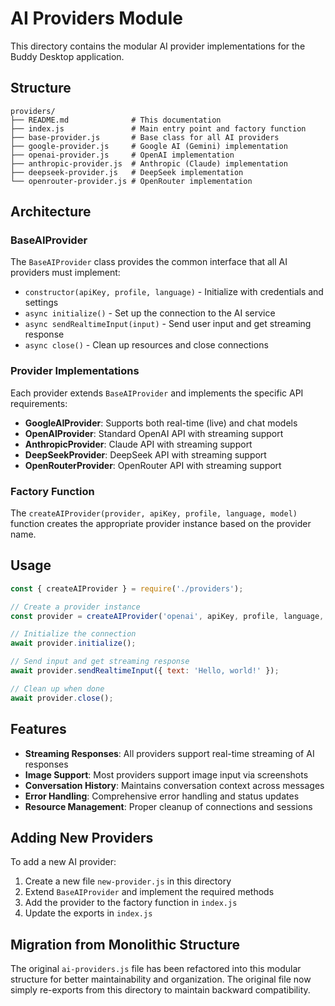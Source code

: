# AI Providers Module

This directory contains the modular AI provider implementations for the Buddy Desktop application.

## Structure

```
providers/
├── README.md              # This documentation
├── index.js               # Main entry point and factory function
├── base-provider.js       # Base class for all AI providers
├── google-provider.js     # Google AI (Gemini) implementation
├── openai-provider.js     # OpenAI implementation
├── anthropic-provider.js  # Anthropic (Claude) implementation
├── deepseek-provider.js   # DeepSeek implementation
└── openrouter-provider.js # OpenRouter implementation
```

## Architecture

### BaseAIProvider
The `BaseAIProvider` class provides the common interface that all AI providers must implement:

- `constructor(apiKey, profile, language)` - Initialize with credentials and settings
- `async initialize()` - Set up the connection to the AI service
- `async sendRealtimeInput(input)` - Send user input and get streaming response
- `async close()` - Clean up resources and close connections

### Provider Implementations

Each provider extends `BaseAIProvider` and implements the specific API requirements:

- **GoogleAIProvider**: Supports both real-time (live) and chat models
- **OpenAIProvider**: Standard OpenAI API with streaming support
- **AnthropicProvider**: Claude API with streaming support
- **DeepSeekProvider**: DeepSeek API with streaming support
- **OpenRouterProvider**: OpenRouter API with streaming support

### Factory Function

The `createAIProvider(provider, apiKey, profile, language, model)` function creates the appropriate provider instance based on the provider name.

## Usage

```javascript
const { createAIProvider } = require('./providers');

// Create a provider instance
const provider = createAIProvider('openai', apiKey, profile, language, model);

// Initialize the connection
await provider.initialize();

// Send input and get streaming response
await provider.sendRealtimeInput({ text: 'Hello, world!' });

// Clean up when done
await provider.close();
```

## Features

- **Streaming Responses**: All providers support real-time streaming of AI responses
- **Image Support**: Most providers support image input via screenshots
- **Conversation History**: Maintains conversation context across messages
- **Error Handling**: Comprehensive error handling and status updates
- **Resource Management**: Proper cleanup of connections and sessions

## Adding New Providers

To add a new AI provider:

1. Create a new file `new-provider.js` in this directory
2. Extend `BaseAIProvider` and implement the required methods
3. Add the provider to the factory function in `index.js`
4. Update the exports in `index.js`

## Migration from Monolithic Structure

The original `ai-providers.js` file has been refactored into this modular structure for better maintainability and organization. The original file now simply re-exports from this directory to maintain backward compatibility. 